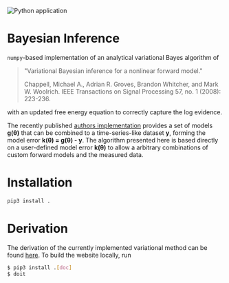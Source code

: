 ![Python application](https://github.com/BAMresearch/BayesianInference/workflows/Python%20application/badge.svg?branch=master)

# Bayesian Inference

`numpy`-based implementation of an analytical variational Bayes algorithm of

> "Variational Bayesian inference for a nonlinear forward model." 
> 
> Chappell, Michael A., Adrian R. Groves, Brandon Whitcher, and Mark W. Woolrich. 
> IEEE Transactions on Signal Processing 57, no. 1 (2008): 223-236.

with an updated free energy equation to correctly capture the log evidence. 

The recently published [authors implementation](https://github.com/physimals/vaby_avb) provides a set of models **g(θ)** that can be combined to a time-series-like dataset **y**, forming the model error **k(θ) = g(θ) - y**. The algorithm presented here is based directly on a user-defined model error **k(θ)** to allow a arbitrary combinations of custom forward models and the measured data.

# Installation

~~~sh
pip3 install .
~~~

# Derivation

The derivation of the currently implemented variational method can be found [here](https://bayesianinference.readthedocs.io/en/latest/). To build the website locally, run
~~~sh
$ pip3 install .[doc]
$ doit
~~~
